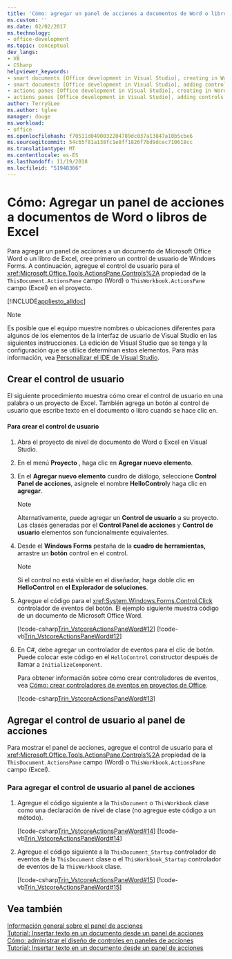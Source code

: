 ```yaml
---
title: 'Cómo: agregar un panel de acciones a documentos de Word o libros de Excel'
ms.custom: ''
ms.date: 02/02/2017
ms.technology:
- office-development
ms.topic: conceptual
dev_langs:
- VB
- CSharp
helpviewer_keywords:
- smart documents [Office development in Visual Studio], creating in Word
- smart documents [Office development in Visual Studio], adding controls
- actions panes [Office development in Visual Studio], creating in Word
- actions panes [Office development in Visual Studio], adding controls
author: TerryGLee
ms.author: tglee
manager: douge
ms.workload:
- office
ms.openlocfilehash: f70511d0490032204789dc037a13847a10b5cbe6
ms.sourcegitcommit: 54c65f81a138fc1e8ff1826f7bd9dcec710618cc
ms.translationtype: MT
ms.contentlocale: es-ES
ms.lasthandoff: 11/19/2018
ms.locfileid: "51948366"
---
```

# <a name="how-to-add-an-actions-pane-to-word-documents-or-excel-workbooks"></a>Cómo: Agregar un panel de acciones a documentos de Word o libros de Excel
  Para agregar un panel de acciones a un documento de Microsoft Office Word o un libro de Excel, cree primero un control de usuario de Windows Forms. A continuación, agregue el control de usuario para el <xref:Microsoft.Office.Tools.ActionsPane.Controls%2A> propiedad de la `ThisDocument.ActionsPane` campo (Word) o `ThisWorkbook.ActionsPane` campo (Excel) en el proyecto.  
  
 [!INCLUDE[appliesto_alldoc](../vsto/includes/appliesto-alldoc-md.md)]  
  
> [!NOTE]  
>  Es posible que el equipo muestre nombres o ubicaciones diferentes para algunos de los elementos de la interfaz de usuario de Visual Studio en las siguientes instrucciones. La edición de Visual Studio que se tenga y la configuración que se utilice determinan estos elementos. Para más información, vea [Personalizar el IDE de Visual Studio](../ide/personalizing-the-visual-studio-ide.md).  
  
## <a name="creating-the-user-control"></a>Crear el control de usuario  
 El siguiente procedimiento muestra cómo crear el control de usuario en una palabra o un proyecto de Excel. También agrega un botón al control de usuario que escribe texto en el documento o libro cuando se hace clic en.  
  
#### <a name="to-create-the-user-control"></a>Para crear el control de usuario  
  
1.  Abra el proyecto de nivel de documento de Word o Excel en Visual Studio.  
  
2.  En el menú **Proyecto** , haga clic en **Agregar nuevo elemento**.  
  
3.  En el **Agregar nuevo elemento** cuadro de diálogo, seleccione **Control Panel de acciones**, asígnele el nombre **HelloControl**y haga clic en **agregar**.  
  
    > [!NOTE]  
    >  Alternativamente, puede agregar un **Control de usuario** a su proyecto. Las clases generadas por el **Control Panel de acciones** y **Control de usuario** elementos son funcionalmente equivalentes.  
  
4.  Desde el **Windows Forms** pestaña de la **cuadro de herramientas,** arrastre un **botón** control en el control.  
  
    > [!NOTE]  
    >  Si el control no está visible en el diseñador, haga doble clic en **HelloControl** en **el Explorador de soluciones**.  
  
5.  Agregue el código para el <xref:System.Windows.Forms.Control.Click> controlador de eventos del botón. El ejemplo siguiente muestra código de un documento de Microsoft Office Word.  
  
     [!code-csharp[Trin_VstcoreActionsPaneWord#12](../vsto/codesnippet/CSharp/Trin_VstcoreActionsPaneWordCS/HelloControl.cs#12)]
     [!code-vb[Trin_VstcoreActionsPaneWord#12](../vsto/codesnippet/VisualBasic/Trin_VstcoreActionsPaneWordVB/HelloControl.vb#12)]  
  
6.  En C#, debe agregar un controlador de eventos para el clic de botón. Puede colocar este código en el `HelloControl` constructor después de llamar a `InitializeComponent`.  
  
     Para obtener información sobre cómo crear controladores de eventos, vea [Cómo: crear controladores de eventos en proyectos de Office](../vsto/how-to-create-event-handlers-in-office-projects.md).  
  
     [!code-csharp[Trin_VstcoreActionsPaneWord#13](../vsto/codesnippet/CSharp/Trin_VstcoreActionsPaneWordCS/HelloControl.cs#13)]  
  
## <a name="add-the-user-control-to-the-actions-pane"></a>Agregar el control de usuario al panel de acciones  
 Para mostrar el panel de acciones, agregue el control de usuario para el <xref:Microsoft.Office.Tools.ActionsPane.Controls%2A> propiedad de la `ThisDocument.ActionsPane` campo (Word) o `ThisWorkbook.ActionsPane` campo (Excel).  
  
### <a name="to-add-the-user-control-to-the-actions-pane"></a>Para agregar el control de usuario al panel de acciones  
  
1.  Agregue el código siguiente a la `ThisDocument` o `ThisWorkbook` clase como una declaración de nivel de clase (no agregue este código a un método).  
  
     [!code-csharp[Trin_VstcoreActionsPaneWord#14](../vsto/codesnippet/CSharp/Trin_VstcoreActionsPaneWordCS/ThisDocument.cs#14)]
     [!code-vb[Trin_VstcoreActionsPaneWord#14](../vsto/codesnippet/VisualBasic/Trin_VstcoreActionsPaneWordVB/ThisDocument.vb#14)]  
  
2.  Agregue el código siguiente a la `ThisDocument_Startup` controlador de eventos de la `ThisDocument` clase o el `ThisWorkbook_Startup` controlador de eventos de la `ThisWorkbook` clase.  
  
     [!code-csharp[Trin_VstcoreActionsPaneWord#15](../vsto/codesnippet/CSharp/Trin_VstcoreActionsPaneWordCS/ThisDocument.cs#15)]
     [!code-vb[Trin_VstcoreActionsPaneWord#15](../vsto/codesnippet/VisualBasic/Trin_VstcoreActionsPaneWordVB/ThisDocument.vb#15)]  
  
## <a name="see-also"></a>Vea también  
 [Información general sobre el panel de acciones](../vsto/actions-pane-overview.md)   
 [Tutorial: Insertar texto en un documento desde un panel de acciones](../vsto/walkthrough-inserting-text-into-a-document-from-an-actions-pane.md)   
 [Cómo: administrar el diseño de controles en paneles de acciones](../vsto/how-to-manage-control-layout-on-actions-panes.md)   
 [Tutorial: Insertar texto en un documento desde un panel de acciones](../vsto/walkthrough-inserting-text-into-a-document-from-an-actions-pane.md)  
  
  